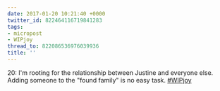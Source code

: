 ```yaml
---
date: 2017-01-20 10:21:40 +0000
twitter_id: 822464116719841283
tags:
- micropost
- WIPjoy
thread_to: 822086536976039936
title: ''
---
```


20: I'm rooting for the relationship between Justine and everyone else. Adding someone to the "found family" is no easy task. [#WIPjoy](https://twitter.com/hashtag/WIPjoy)
